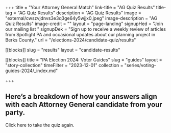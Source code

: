 +++
title = "Your Attorney General Match"
link-title = "AG Quiz Results"
title-tag = "AG Quiz Results"
description = "AG Quiz Results"
image = "external/cwszvjdnvs3e3q3ge64y5wjjx0.jpeg"
image-description = "AG Quiz Results"
image-credit = ""
layout = "page-landing"
signupHed = "Join our mailing list "
signupDek = "Sign up to receive a weekly review of articles from Spotlight PA and occasional updates about our planning project in Berks County."
url = "/elections-2024/candidate-quiz/results"

[[blocks]]
slug = "results"
layout = "candidate-results"

[[blocks]]
title = "PA Election 2024: Voter Guides"
slug = "guides"
layout = "story-collection"
timeFilter = "2023-12-01"
collection = "series/voting-guides-2024/_index.md"

+++

## Here’s a breakdown of how your answers align with each Attorney General candidate from your party.

Click here to take the quiz again.
